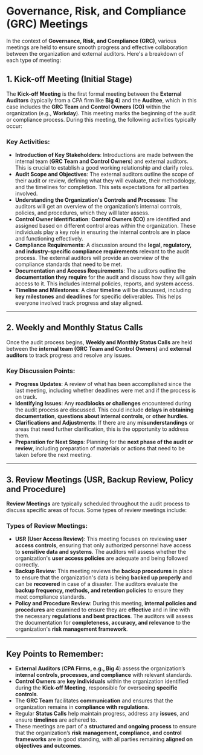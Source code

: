 # Governance, Risk, and Compliance (GRC) Meetings

In the context of **Governance, Risk, and Compliance (GRC)**, various meetings are held to ensure smooth progress and effective collaboration between the organization and external auditors. Here's a breakdown of each type of meeting:

## 1. Kick-off Meeting (Initial Stage)

The **Kick-off Meeting** is the first formal meeting between the **External Auditors** (typically from a CPA firm like **Big 4**) and the **Auditee**, which in this case includes the **GRC Team** and **Control Owners (CO)** within the organization (e.g., **Workday**). This meeting marks the beginning of the audit or compliance process. During this meeting, the following activities typically occur:

### Key Activities:

- **Introduction of Key Stakeholders**: Introductions are made between the internal team (**GRC Team and Control Owners**) and external auditors. This is crucial to establish a good working relationship and clarify roles.
- **Audit Scope and Objectives**: The external auditors outline the scope of their audit or review, defining what they will evaluate, their methodology, and the timelines for completion. This sets expectations for all parties involved.
- **Understanding the Organization's Controls and Processes**: The auditors will get an overview of the organization’s internal controls, policies, and procedures, which they will later assess.
- **Control Owner Identification**: **Control Owners (CO)** are identified and assigned based on different control areas within the organization. These individuals play a key role in ensuring the internal controls are in place and functioning effectively.
- **Compliance Requirements**: A discussion around the **legal, regulatory, and industry-specific compliance requirements** relevant to the audit process. The external auditors will provide an overview of the compliance standards that need to be met.
- **Documentation and Access Requirements**: The auditors outline the **documentation they require** for the audit and discuss how they will gain access to it. This includes internal policies, reports, and system access.
- **Timeline and Milestones**: A clear **timeline** will be discussed, including **key milestones** and **deadlines** for specific deliverables. This helps everyone involved track progress and stay aligned.

---

## 2. Weekly and Monthly Status Calls

Once the audit process begins, **Weekly and Monthly Status Calls** are held between the **internal team (GRC Team and Control Owners)** and **external auditors** to track progress and resolve any issues.

### Key Discussion Points:

- **Progress Updates**: A review of what has been accomplished since the last meeting, including whether deadlines were met and if the process is on track.
- **Identifying Issues**: Any **roadblocks or challenges** encountered during the audit process are discussed. This could include **delays in obtaining documentation**, **questions about internal controls**, or **other hurdles**.
- **Clarifications and Adjustments**: If there are any **misunderstandings** or areas that need further clarification, this is the opportunity to address them.
- **Preparation for Next Steps**: Planning for the **next phase of the audit or review**, including preparation of materials or actions that need to be taken before the next meeting.

---

## 3. Review Meetings (USR, Backup Review, Policy and Procedure)

**Review Meetings** are typically scheduled throughout the audit process to discuss specific areas of focus. Some types of review meetings include:

### Types of Review Meetings:

- **USR (User Access Review)**: This meeting focuses on reviewing **user access controls**, ensuring that only authorized personnel have access to **sensitive data and systems**. The auditors will assess whether the organization's **user access policies** are adequate and being followed correctly.
- **Backup Review**: This meeting reviews the **backup procedures** in place to ensure that the organization's data is being **backed up properly** and can be **recovered** in case of a disaster. The auditors evaluate the **backup frequency, methods, and retention policies** to ensure they meet compliance standards.
- **Policy and Procedure Review**: During this meeting, **internal policies and procedures** are examined to ensure they are **effective** and in line with the necessary **regulations and best practices**. The auditors will assess the documentation for **completeness, accuracy, and relevance** to the organization's **risk management framework**.

---

## Key Points to Remember:

- **External Auditors** (**CPA Firms, e.g., Big 4**) assess the organization’s **internal controls, processes, and compliance** with relevant standards.
- **Control Owners** are **key individuals** within the organization identified during the **Kick-off Meeting**, responsible for overseeing **specific controls**.
- The **GRC Team** facilitates **communication** and ensures that the organization remains in **compliance with regulations**.
- Regular **Status Calls** help maintain progress, address any **issues**, and ensure **timelines** are adhered to.
- These meetings are part of a **structured and ongoing process** to ensure that the organization’s **risk management, compliance, and control frameworks** are in good standing, with all parties remaining **aligned on objectives and outcomes**.
